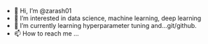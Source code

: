 - 👋 Hi, I’m @zarash01
- 👀 I’m interested in data science, machine learning, deep learning
- 🌱 I’m currently learning hyperparameter tuning and...git/github.
- 📫 How to reach me ...

<!---
zarash01/zarash01 is a ✨ special ✨ repository because its `README.md` (this file) appears on your GitHub profile.
You can click the Preview link to take a look at your changes.
--->
